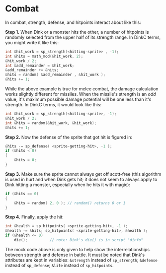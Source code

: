 # Combat

In combat, strength, defense, and hitpoints interact about like this:

**Step 1.** When Dink or a monster hits the other, a number of hitpoints is randomly selected from the upper half of its strength range. In DinkC terms, you might write it like this:

```c
int &hit_work = sp_strength(<hitting-sprite> , -1);
int &hits = math_mod(&hit_work, 2);
&hit_work / 2;
int &add_remainder = &hit_work;
&add_remainder += &hits;
&hits = random( &add_remainder , &hit_work );
&hits += 1;
```

While the above example is true for melee combat, the damage calculation works slightly different for missiles.
When the missile's strength is an *odd* value, it's maximum possible damage potential will be one less than it's strength. In DinkC terms, it would look like this:

```c
int &hit_work = sp_strength(<hitting-sprite>, -1);
&hit_work / 2;
int &hits = random(&hit_work, &hit_work);
&hits += 1;
```

**Step 2.** Now the defense of the sprite that got hit is figured in:

```c
&hits -= sp_defense( <sprite-getting-hit>, -1 );
if (&hits < 0)
{
    &hits = 0;
}
```

**Step 3.** Make sure the sprite cannot always get off scott-free (this algorithm is used in hurt and when Dink gets hit; it does not seem to always apply to Dink hitting a monster, especially when he hits it with magic):

```c
if (&hits == 0)
{
    &hits = random( 2, 0 ); // random() returns 0 or 1
}
```

**Step 4.** Finally, apply the hit:

```c
int &health = sp_hitpoints( <sprite-getting-hit>, -1 );
&health -= &hits; sp_hitpoints( <sprite-getting-hit>, &health );
if (&health <= 0)
    die();          // note: Dink's die() is in script "dinfo"
```

The mock code above is only given to help show the interrelationships between strength and defense in battle. It must be noted that Dink's attributes are kept in variables: `&strength` instead of `sp_strength`; `&defense` instead of `sp_defense`; `&life` instead of `sp_hitpoints`.
